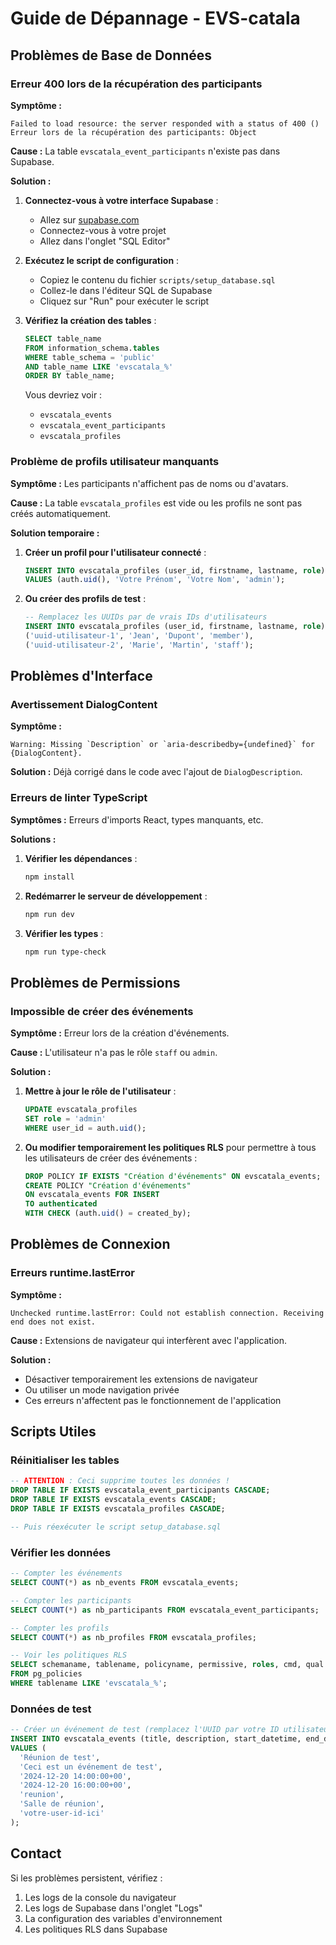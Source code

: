 # Guide de Dépannage - EVS-catala

## Problèmes de Base de Données

### Erreur 400 lors de la récupération des participants

**Symptôme :** 
```
Failed to load resource: the server responded with a status of 400 ()
Erreur lors de la récupération des participants: Object
```

**Cause :** La table `evscatala_event_participants` n'existe pas dans Supabase.

**Solution :**

1. **Connectez-vous à votre interface Supabase** :
   - Allez sur [supabase.com](https://supabase.com)
   - Connectez-vous à votre projet
   - Allez dans l'onglet "SQL Editor"

2. **Exécutez le script de configuration** :
   - Copiez le contenu du fichier `scripts/setup_database.sql`
   - Collez-le dans l'éditeur SQL de Supabase
   - Cliquez sur "Run" pour exécuter le script

3. **Vérifiez la création des tables** :
   ```sql
   SELECT table_name 
   FROM information_schema.tables 
   WHERE table_schema = 'public' 
   AND table_name LIKE 'evscatala_%'
   ORDER BY table_name;
   ```

   Vous devriez voir :
   - `evscatala_events`
   - `evscatala_event_participants`
   - `evscatala_profiles`

### Problème de profils utilisateur manquants

**Symptôme :** Les participants n'affichent pas de noms ou d'avatars.

**Cause :** La table `evscatala_profiles` est vide ou les profils ne sont pas créés automatiquement.

**Solution temporaire :**

1. **Créer un profil pour l'utilisateur connecté** :
   ```sql
   INSERT INTO evscatala_profiles (user_id, firstname, lastname, role)
   VALUES (auth.uid(), 'Votre Prénom', 'Votre Nom', 'admin');
   ```

2. **Ou créer des profils de test** :
   ```sql
   -- Remplacez les UUIDs par de vrais IDs d'utilisateurs
   INSERT INTO evscatala_profiles (user_id, firstname, lastname, role) VALUES
   ('uuid-utilisateur-1', 'Jean', 'Dupont', 'member'),
   ('uuid-utilisateur-2', 'Marie', 'Martin', 'staff');
   ```

## Problèmes d'Interface

### Avertissement DialogContent

**Symptôme :**
```
Warning: Missing `Description` or `aria-describedby={undefined}` for {DialogContent}.
```

**Solution :** Déjà corrigé dans le code avec l'ajout de `DialogDescription`.

### Erreurs de linter TypeScript

**Symptômes :** Erreurs d'imports React, types manquants, etc.

**Solutions :**

1. **Vérifier les dépendances** :
   ```bash
   npm install
   ```

2. **Redémarrer le serveur de développement** :
   ```bash
   npm run dev
   ```

3. **Vérifier les types** :
   ```bash
   npm run type-check
   ```

## Problèmes de Permissions

### Impossible de créer des événements

**Symptôme :** Erreur lors de la création d'événements.

**Cause :** L'utilisateur n'a pas le rôle `staff` ou `admin`.

**Solution :**

1. **Mettre à jour le rôle de l'utilisateur** :
   ```sql
   UPDATE evscatala_profiles 
   SET role = 'admin' 
   WHERE user_id = auth.uid();
   ```

2. **Ou modifier temporairement les politiques RLS** pour permettre à tous les utilisateurs de créer des événements :
   ```sql
   DROP POLICY IF EXISTS "Création d'événements" ON evscatala_events;
   CREATE POLICY "Création d'événements" 
   ON evscatala_events FOR INSERT 
   TO authenticated 
   WITH CHECK (auth.uid() = created_by);
   ```

## Problèmes de Connexion

### Erreurs runtime.lastError

**Symptôme :**
```
Unchecked runtime.lastError: Could not establish connection. Receiving end does not exist.
```

**Cause :** Extensions de navigateur qui interfèrent avec l'application.

**Solution :**
- Désactiver temporairement les extensions de navigateur
- Ou utiliser un mode navigation privée
- Ces erreurs n'affectent pas le fonctionnement de l'application

## Scripts Utiles

### Réinitialiser les tables

```sql
-- ATTENTION : Ceci supprime toutes les données !
DROP TABLE IF EXISTS evscatala_event_participants CASCADE;
DROP TABLE IF EXISTS evscatala_events CASCADE;
DROP TABLE IF EXISTS evscatala_profiles CASCADE;

-- Puis réexécuter le script setup_database.sql
```

### Vérifier les données

```sql
-- Compter les événements
SELECT COUNT(*) as nb_events FROM evscatala_events;

-- Compter les participants
SELECT COUNT(*) as nb_participants FROM evscatala_event_participants;

-- Compter les profils
SELECT COUNT(*) as nb_profiles FROM evscatala_profiles;

-- Voir les politiques RLS
SELECT schemaname, tablename, policyname, permissive, roles, cmd, qual 
FROM pg_policies 
WHERE tablename LIKE 'evscatala_%';
```

### Données de test

```sql
-- Créer un événement de test (remplacez l'UUID par votre ID utilisateur)
INSERT INTO evscatala_events (title, description, start_datetime, end_datetime, category, location, created_by)
VALUES (
  'Réunion de test',
  'Ceci est un événement de test',
  '2024-12-20 14:00:00+00',
  '2024-12-20 16:00:00+00',
  'reunion',
  'Salle de réunion',
  'votre-user-id-ici'
);
```

## Contact

Si les problèmes persistent, vérifiez :
1. Les logs de la console du navigateur
2. Les logs de Supabase dans l'onglet "Logs"
3. La configuration des variables d'environnement
4. Les politiques RLS dans Supabase 